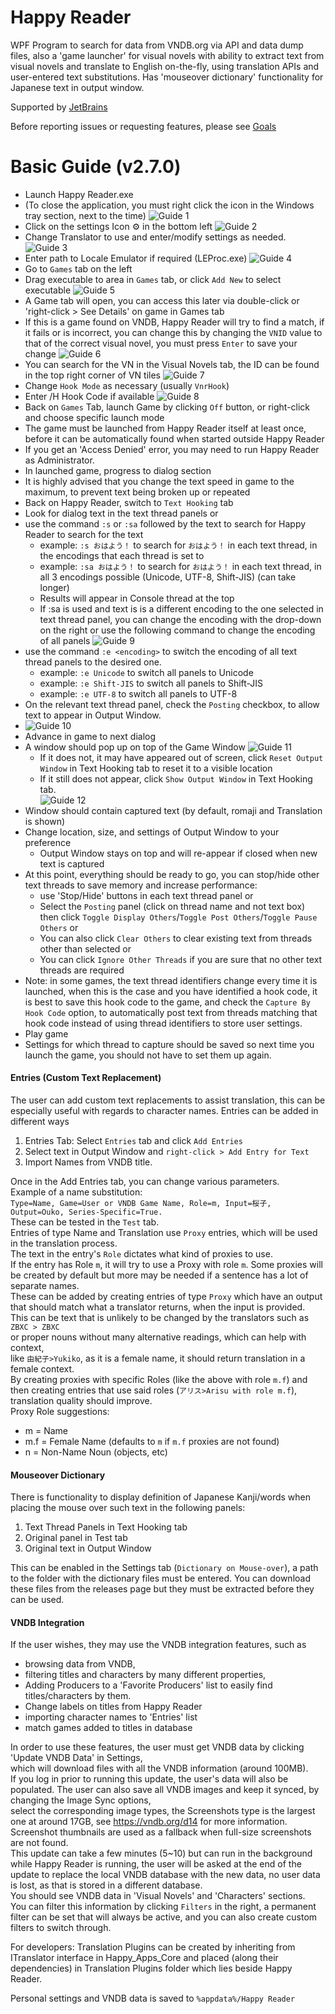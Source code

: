 ﻿# Happy Reader
WPF Program to search for data from VNDB.org via API and data dump files, also a 'game launcher' for visual novels with ability to extract text from visual novels and translate to English on-the-fly, using translation APIs and user-entered text substitutions.
Has 'mouseover dictionary' functionality for Japanese text in output window.
  
Supported by [JetBrains](https://www.jetbrains.com/?from=HappyReaderByZoltanar)

Before reporting issues or requesting features, please see [Goals](https://github.com/Zoltanar/Happy-Reader/blob/master/Goals.md)

# Basic Guide (v2.7.0)

- Launch Happy Reader.exe  
- (To close the application, you must right click the icon in the Windows tray section, next to the time)
![Guide 1](GuideImages/Guide-100.png)
- Click on the settings Icon ⚙️ in the bottom left
![Guide 2](GuideImages/Guide-200.png)
- Change Translator to use and enter/modify settings as needed.
![Guide 3](GuideImages/Guide-300.png)
- Enter path to Locale Emulator if required (LEProc.exe)
![Guide 4](GuideImages/Guide-400.png)
- Go to `Games` tab on the left
- Drag executable to area in `Games` tab, or click `Add New` to select executable
![Guide 5](GuideImages/Guide-500.png)
- A Game tab will open, you can access this later via double-click or 'right-click > See Details' on game in Games tab
- If this is a game found on VNDB, Happy Reader will try to find a match, if it fails or is incorrect, you can change this by changing the `VNID` value to that of the correct visual novel, you must press `Enter` to save your change
![Guide 6](GuideImages/Guide-600.png)
- You can search for the VN in the Visual Novels tab, the ID can be found in the top right corner of VN tiles
![Guide 7](GuideImages/Guide-700.png)
- Change `Hook Mode` as necessary (usually `VnrHook`)
- Enter /H Hook Code if available
![Guide 8](GuideImages/Guide-800.png)
- Back on `Games` Tab, launch Game by clicking `Off` button, or right-click and choose specific launch mode
- The game must be launched from Happy Reader itself at least once, before it can be automatically found when started outside Happy Reader
- If you get an 'Access Denied' error, you may need to run Happy Reader as Administrator.
- In launched game, progress to dialog section
- It is highly advised that you change the text speed in game to the maximum, to prevent text being broken up or repeated
- Back on Happy Reader, switch to `Text Hooking` tab
- Look for dialog text in the text thread panels or
- use the command `:s` or `:sa` followed by the text to search for Happy Reader to search for the text
  - example: `:s おはよう！` to search for `おはよう！` in each text thread, in the encodings that each thread is set to
  - example: `:sa おはよう！` to search for `おはよう！` in each text thread, in all 3 encodings possible (Unicode, UTF-8, Shift-JIS) (can take longer)
  - Results will appear in Console thread at the top
  - If \:sa is used and text is is a different encoding to the one selected in text thread panel, you can change the encoding with the drop-down on the right or use the following command to change the encoding of all panels
  ![Guide 9](GuideImages/Guide-900.png)
- use the command `:e <encoding>` to switch the encoding of all text thread panels to the desired one.
  - example: `:e Unicode` to switch all panels to Unicode
  - example: `:e Shift-JIS` to switch all panels to Shift-JIS
  - example: `:e UTF-8` to switch all panels to UTF-8
- On the relevant text thread panel, check the `Posting` checkbox, to allow text to appear in Output Window.
- ![Guide 10](GuideImages/Guide-1000.png)
- Advance in game to next dialog
- A window should pop up on top of the Game Window
![Guide 11](GuideImages/Guide-1100.png)
  - If it does not, it may have appeared out of screen, click `Reset Output Window` in Text Hooking tab to reset it to a visible location
  - If it still does not appear, click `Show Output Window` in Text Hooking tab.  
![Guide 12](GuideImages/Guide-1200.png)
- Window should contain captured text (by default, romaji and Translation is shown)
- Change location, size, and settings of Output Window to your preference
  - Output Window stays on top and will re-appear if closed when new text is captured
- At this point, everything should be ready to go, you can stop/hide other text threads to save memory and increase performance:
  - use 'Stop/Hide' buttons in each text thread panel or
  - Select the `Posting` panel (click on thread name and not text box) then click `Toggle Display Others`/`Toggle Post Others`/`Toggle Pause Others` or
  - You can also click `Clear Others` to clear existing text from threads other than selected or
  - You can click `Ignore Other Threads` if you are sure that no other text threads are required
- Note: in some games, the text thread identifiers change every time it is launched, when this is the case and you have identified a hook code, it is best to save this hook code to the game, and check the `Capture By Hook Code` option, to automatically post text from threads matching that hook code instead of using thread identifiers to store user settings.
- Play game
- Settings for which thread to capture should be saved so next time you launch the game, you should not have to set them up again.

#### Entries (Custom Text Replacement)

The user can add custom text replacements to assist translation, this can be especially useful with regards to character names.
Entries can be added in different ways
1. Entries Tab: Select `Entries` tab and click `Add Entries`
2. Select text in Output Window and `right-click > Add Entry for Text`
3. Import Names from VNDB title.  

Once in the Add Entries tab, you can change various parameters.  
Example of a name substitution:  
`Type=Name, Game=User or VNDB Game Name, Role=m, Input=桜子, Output=Ouko, Series-Specific=True.`  
These can be tested in the `Test` tab.  
Entries of type Name and Translation use `Proxy` entries, which will be used in the translation process.  
The text in the entry's `Role` dictates what kind of proxies to use.  
If the entry has Role `m`, it will try to use a Proxy with role `m`.
Some proxies will be created by default but more may be needed if a sentence has a lot of separate names.  
These can be added by creating entries of type `Proxy` which have an output that should match what a translator returns, when the input is provided.  
This can be text that is unlikely to be changed by the translators such as `ZBXC > ZBXC`  
or proper nouns without many alternative readings, which can help with context,  
like `由紀子>Yukiko`, as it is a female name, it should return translation in a female context.  
By creating proxies with specific Roles (like the above with role `m.f`) and then creating entries that use said roles (`アリス>Arisu with role m.f`), translation quality should improve.  
Proxy Role suggestions:
- m = Name
- m.f = Female Name (defaults to `m` if `m.f` proxies are not found)
- n = Non-Name Noun (objects, etc)

#### Mouseover Dictionary

There is functionality to display definition of Japanese Kanji/words when placing the mouse over such text in the following panels:
1. Text Thread Panels in Text Hooking tab
2. Original panel in Test tab
3. Original text in Output Window

This can be enabled in the Settings tab (`Dictionary on Mouse-over`), a path to the folder with the dictionary files must be entered.
You can download these files from the releases page but they must be extracted before they can be used.

#### VNDB Integration

If the user wishes, they may use the VNDB integration features, such as 
- browsing data from VNDB, 
- filtering titles and characters by many different properties, 
- Adding Producers to a 'Favorite Producers' list to easily find titles/characters by them.
- Change labels on titles from Happy Reader
- importing character names to 'Entries' list
- match games added to titles in database  

In order to use these features, the user must get VNDB data by clicking 'Update VNDB Data' in Settings,  
which will download files with all the VNDB information (around 100MB).  
If you log in prior to running this update, the user's data will also be populated.
The user can also save all VNDB images and keep it synced, by changing the Image Sync options,  
select the corresponding image types, the Screenshots type is the largest one at around 17GB, see https://vndb.org/d14 for more information.  
Screenshot thumbnails are used as a fallback when full-size screenshots are not found.  
This update can take a few minutes (5~10) but can run in the background while Happy Reader is running, the user will be asked at the end of the update to replace the local VNDB database with the new data, no user data is lost, as that is stored in a different database.  
You should see VNDB data in 'Visual Novels' and 'Characters' sections.  
You can filter this information by clicking `Filters` in the right, a permanent filter can be set that will always be active, and you can also create custom filters to switch through.

For developers: Translation Plugins can be created by inheriting from ITranslator interface in Happy_Apps_Core and placed (along their dependencies) in Translation Plugins folder which lies beside Happy Reader.

Personal settings and VNDB data is saved to `%appdata%/Happy Reader`  
